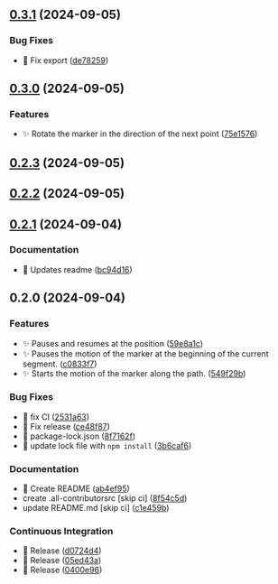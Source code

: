 

## [0.3.1](https://github.com/AlejandroRM-DEV/Leaflet.MarkerMotion/compare/0.3.0...0.3.1) (2024-09-05)


### Bug Fixes

* :bug: Fix export ([de78259](https://github.com/AlejandroRM-DEV/Leaflet.MarkerMotion/commit/de782594a7c1b6e3d361252d8307a38f678d34d1))

## [0.3.0](https://github.com/AlejandroRM-DEV/Leaflet.MarkerMotion/compare/0.2.3...0.3.0) (2024-09-05)


### Features

* :sparkles: Rotate the marker in the direction of the next point ([75e1576](https://github.com/AlejandroRM-DEV/Leaflet.MarkerMotion/commit/75e1576cecf75538329d6af5728f3f300d14fa83))

## [0.2.3](https://github.com/AlejandroRM-DEV/Leaflet.MarkerMotion/compare/0.2.2...0.2.3) (2024-09-05)

## [0.2.2](https://github.com/AlejandroRM-DEV/Leaflet.MarkerMotion/compare/0.2.1...0.2.2) (2024-09-05)

## [0.2.1](https://github.com/AlejandroRM-DEV/Leaflet.MarkerMotion/compare/0.2.0...0.2.1) (2024-09-04)


### Documentation

* :memo: Updates readme ([bc94d16](https://github.com/AlejandroRM-DEV/Leaflet.MarkerMotion/commit/bc94d16a04caaae680918bc44fda09679dc4d7c3))

## 0.2.0 (2024-09-04)


### Features

* :sparkles: Pauses and resumes at the position ([59e8a1c](https://github.com/AlejandroRM-DEV/Leaflet.MarkerMotion/commit/59e8a1ca97d791fc435f242a15d77297295795f3))
* :sparkles: Pauses the motion of the marker at the beginning of the current segment. ([c0833f7](https://github.com/AlejandroRM-DEV/Leaflet.MarkerMotion/commit/c0833f77354a176788f3ada3e44eda955588583a))
* :sparkles: Starts the motion of the marker along the path. ([549f29b](https://github.com/AlejandroRM-DEV/Leaflet.MarkerMotion/commit/549f29b5d0e0373a7273f95118acab3a6ed7e773))


### Bug Fixes

* :green_heart: fix CI ([2531a63](https://github.com/AlejandroRM-DEV/Leaflet.MarkerMotion/commit/2531a6328c357d47881eb70e6bbb751fb290f6a5))
* :green_heart: Fix release ([ce48f87](https://github.com/AlejandroRM-DEV/Leaflet.MarkerMotion/commit/ce48f87e33c0aea1782cd3796f7f0794cb17a158))
* :green_heart: package-lock.json ([8f7162f](https://github.com/AlejandroRM-DEV/Leaflet.MarkerMotion/commit/8f7162f0448faa9d838bd302ea54593072862253))
* :green_heart: update lock file with `npm install` ([3b6caf6](https://github.com/AlejandroRM-DEV/Leaflet.MarkerMotion/commit/3b6caf67e4d5c8d9ee3e09ad30c01a8caae3a1f4))


### Documentation

* :memo: Create README ([ab4ef95](https://github.com/AlejandroRM-DEV/Leaflet.MarkerMotion/commit/ab4ef95cf824f0aa66358f4c8401cfec8d928cbf))
* create .all-contributorsrc [skip ci] ([8f54c5d](https://github.com/AlejandroRM-DEV/Leaflet.MarkerMotion/commit/8f54c5dd63b8fa9085eef13f303ee9ee5668fa77))
* update README.md [skip ci] ([c1e459b](https://github.com/AlejandroRM-DEV/Leaflet.MarkerMotion/commit/c1e459b077efcd5ae2ba1c9417b30818a83da39f))


### Continuous Integration

* :bookmark: Release ([d0724d4](https://github.com/AlejandroRM-DEV/Leaflet.MarkerMotion/commit/d0724d404b740c749723b0426174654c959bfe96))
* :bookmark: Release ([05ed43a](https://github.com/AlejandroRM-DEV/Leaflet.MarkerMotion/commit/05ed43a7d7b116a8e10dcd75c1cea847930a532d))
* :bookmark: Release ([0400e96](https://github.com/AlejandroRM-DEV/Leaflet.MarkerMotion/commit/0400e96438e58609fd2ecfd86d738c5f6ebc6e43))
